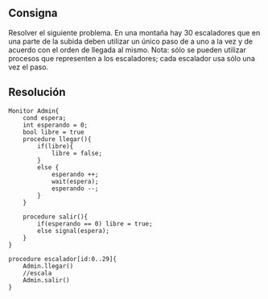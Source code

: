 ## Consigna

Resolver el siguiente problema. En una montaña hay 30 escaladores que en una parte de la subida
deben utilizar un único paso de a uno a la vez y de acuerdo con el orden de llegada al mismo. Nota:
sólo se pueden utilizar procesos que representen a los escaladores; cada escalador usa sólo una vez
el paso.

## Resolución

```
Monitor Admin{
    cond espera;
    int esperando = 0;
    bool libre = true
    procedure llegar(){
        if(libre){
            libre = false;
        }
        else {
            esperando ++;
            wait(espera);
            esperando --;
        }
    }

    procedure salir(){
        if(esperando == 0) libre = true;
        else signal(espera);
    }
}

procedure escalador[id:0..29]{
    Admin.llegar()
    //escala
    Admin.salir()
}
```